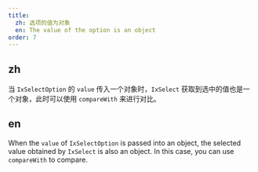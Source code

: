 ```yaml
---
title:
  zh: 选项的值为对象
  en: The value of the option is an object
order: 7
---
```


## zh

当 `IxSelectOption` 的 `value` 传入一个对象时，`IxSelect` 获取到选中的值也是一个对象，此时可以使用 `compareWith` 来进行对比。

## en

When the `value` of `IxSelectOption` is passed into an object, the selected value obtained by `IxSelect` is also an object. In this case, you can use `compareWith` to compare.
